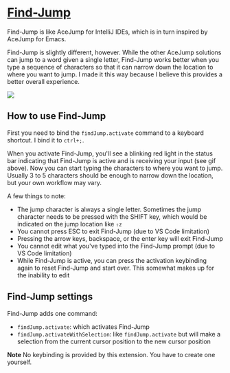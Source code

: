 # [Find-Jump](https://marketplace.visualstudio.com/items?itemName=mksafi.find-jump)

Find-Jump is like AceJump for IntelliJ IDEs, which is in turn inspired by AceJump for Emacs.

Find-Jump is slightly different, however. While the other AceJump solutions can jump to a word
given a single letter, Find-Jump works better when you type a sequence of characters so that it can narrow down the location to where you want to jump. I made it this way because I believe this provides a better overall experience.

![](https://raw.githubusercontent.com/msafi/xvsc/master/findJump/demoFiles/demo.gif)

## How to use Find-Jump

First you need to bind the `findJump.activate` command to a keyboard shortcut. I bind it to `ctrl+;`.

When you activate Find-Jump, you'll see a blinking red light in the status bar indicating that Find-Jump is active and is receiving your input (see gif above). Now you can start typing the characters to where you want to jump. Usually 3 to 5 characters should be enough to narrow down the location, but your own workflow may vary.

A few things to note:

* The jump character is always a single letter. Sometimes the jump character needs to be pressed with the SHIFT key, which would be indicated on the jump location like `⇧z`
* You cannot press ESC to exit Find-Jump (due to VS Code limitation)
* Pressing the arrow keys, backspace, or the enter key will exit Find-Jump
* You cannot edit what you've typed into the Find-Jump prompt (due to VS Code limitation)
* While Find-Jump is active, you can press the activation keybinding again to reset Find-Jump and start over. This somewhat makes up for the inability to edit

## Find-Jump settings

Find-Jump adds one command:

* `findJump.activate`: which activates Find-Jump
* `findJump.activateWithSelection`: like `findJump.activate` but will make a selection from the current cursor position to the new cursor position

**Note** No keybinding is provided by this extension. You have to create one yourself.
